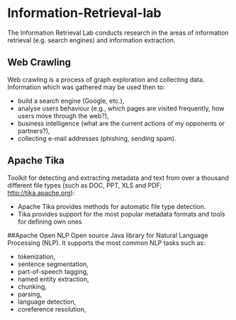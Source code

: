 # Information-Retrieval-lab
The Information Retrieval Lab conducts research in the areas of information retrieval (e.g. search engines) and information extraction.

## Web Crawling
Web crawling is a process of graph exploration and collecting data. Information which was gathered may be used then to:
* build a search engine (Google, etc.),
* analyse users behaviour (e.g., which pages are visited frequently, how users move
through the web?),
* business intelligence (what are the current actions of my opponents or partners?),
* collecting e-mail addresses (phishing, sending spam).

## Apache Tika
Toolkit for detecting and extracting metadata and text from over a thousand different file types (such as DOC, PPT, XLS and PDF; http://tika.apache.org):
* Apache Tika provides methods for automatic file type detection.
* Tika provides support for the most popular metadata formats and tools for defining own
ones

##Apache Open NLP
Open source Java library for Natural Language Processing (NLP). It supports the most common NLP tasks such as:
* tokenization,
* sentence segmentation,
* part-of-speech tagging,
* named entity extraction,
* chunking,
* parsing,
* language detection,
* coreference resolution,
